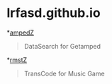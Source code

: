 # lrfasd.github.io

*[ampedZ](https://lrfasd.github.io/ampedZ)
>DataSearch for Getamped

*[rmstZ](https://lrfasd.github.io/rmstZ)
>TransCode for Music Game
